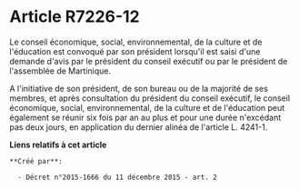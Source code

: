 # Article R7226-12

Le conseil économique, social, environnemental, de la culture et de l'éducation est convoqué par son président lorsqu'il est
saisi d'une demande d'avis par le président du conseil exécutif ou par le président de l'assemblée de Martinique. 

A l'initiative de son président, de son bureau ou de la majorité de ses membres, et après consultation du président du
conseil exécutif, le conseil économique, social, environnemental, de la culture et de l'éducation peut également se réunir
six fois par an au plus et pour une durée n'excédant pas deux jours, en application du dernier alinéa de l'article L. 4241-1.

**Liens relatifs à cet article**

	**Créé par**:

	  - Décret n°2015-1666 du 11 décembre 2015 - art. 2
